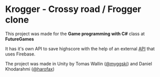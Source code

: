 # Krogger - Crossy road / Frogger clone
This project was made for the **Game programming with C#** class at **FutureGames**

It has it's own API to save highscore with the help of an external [API](https://github.com/Myggski/krogger-highscore-api) that uses Firebase.

The project was made in Unity by Tomas Wallin ([@myggski](https://github.com/Myggski)) and Daniel Khodarahmi ([@harofax](https://github.com/harofax))
